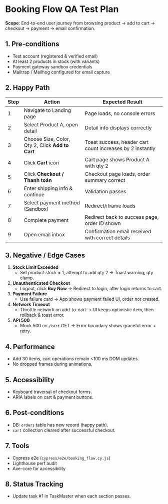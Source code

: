 # Booking Flow QA Test Plan

**Scope**: End-to-end user journey from browsing product → add to cart → checkout → payment → email confirmation.

## 1. Pre-conditions
- Test account (registered & verified email)
- At least 2 products in stock (with variants)
- Payment gateway sandbox credentials
- Mailtrap / Mailhog configured for email capture

## 2. Happy Path
| Step | Action | Expected Result |
|------|--------|-----------------|
|1|Navigate to Landing page|Page loads, no console errors|
|2|Select Product A, open detail|Detail info displays correctly|
|3|Choose Size, Color, Qty 2, Click **Add to Cart**|Toast success, header cart count increases by 2 instantly|
|4|Click **Cart** icon|Cart page shows Product A with qty 2|
|5|Click **Checkout / Thanh toán**|Checkout page loads, order summary correct|
|6|Enter shipping info & continue|Validation passes|
|7|Select payment method (Sandbox)|Redirect/iframe loads|
|8|Complete payment|Redirect back to success page, order ID shown|
|9|Open email inbox|Confirmation email received with correct details|

## 3. Negative / Edge Cases
1. **Stock Limit Exceeded**
   - Set product stock = 1, attempt to add qty 2 → Toast warning, qty clamp.
2. **Unauthenticated Checkout**
   - Logout, click **Buy Now** → Redirect to login, after login returns to cart.
3. **Payment Failure**
   - Use failure card → App shows payment failed UI, order not created.
4. **Network Timeout**
   - Throttle network on add-to-cart → UI keeps optimistic item, then rollback & toast error.
5. **API 500**
   - Mock 500 on `/cart` GET → Error boundary shows graceful error + retry.

## 4. Performance
- Add 30 items, cart operations remain <100 ms DOM updates.
- No dropped frames during animations.

## 5. Accessibility
- Keyboard traversal of checkout forms.
- ARIA labels on cart & payment buttons.

## 6. Post-conditions
- DB: `orders` table has new record (happy path).
- `cart` collection cleared after successful checkout.

## 7. Tools
- Cypress e2e (`cypress/e2e/booking_flow.cy.js`)
- Lighthouse perf audit
- Axe-core for accessibility

## 8. Status Tracking
- Update task #1 in TaskMaster when each section passes. 